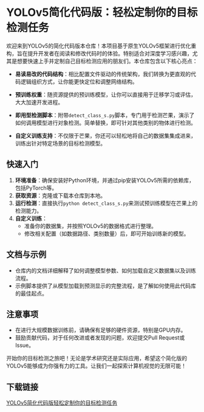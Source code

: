 # YOLOv5简化代码版：轻松定制你的目标检测任务

欢迎来到YOLOv5的简化代码版本仓库！本项目基于原生YOLOv5框架进行优化重构，旨在提升开发者在阅读和修改代码时的体验。特别适合对深度学习感兴趣，尤其是想要快速上手并定制自己目标检测应用的朋友们。本仓库包含以下核心亮点：

- **易读易改的代码结构**：相比配置文件驱动的传统架构，我们转换为更直观的代码逻辑组织方式，让你能更快定位和调整网络结构。

- **预训练权重**：随资源提供的预训练模型，让你可以直接用于迁移学习或评估，大大加速开发进程。

- **即用型检测脚本**：附带`detect_class_s.py`脚本，专门用于检测芒果，演示了如何调用模型进行对象检测。简单替换，即可针对其他类别的物体进行检测。

- **自定义训练支持**：不仅限于芒果，你还可以轻松地将自己的数据集集成进来，训练出针对特定场景的目标检测模型。

## 快速入门

1. **环境准备**：确保安装好Python环境，并通过pip安装YOLOv5所需的依赖库，包括PyTorch等。
2. **获取资源**：克隆或下载本仓库到本地。
3. **运行检测**：直接执行`python detect_class_s.py`来测试预训练模型在芒果上的检测能力。
4. **自定义训练**：
   - 准备你的数据集，并按照YOLOv5的数据格式进行整理。
   - 修改相关配置（如数据路径、类别数量）后，即可开始训练新的模型。

## 文档与示例

- 仓库内的文档详细解释了如何调整模型参数、如何加载自定义数据集以及训练流程。
- 示例脚本提供了从模型加载到预测显示的完整流程，是了解如何使用此代码库的最佳起点。

## 注意事项

- 在进行大规模数据训练前，请确保有足够的硬件资源，特别是GPU内存。
- 鼓励贡献代码，对于任何改进或者发现的问题，欢迎提交Pull Request或Issue。

开始你的目标检测之旅吧！无论是学术研究还是实际应用，希望这个简化版的YOLOv5能够成为你强有力的工具。让我们一起探索计算机视觉的无限可能！

## 下载链接

[YOLOv5简化代码版轻松定制你的目标检测任务](https://pan.quark.cn/s/0bfcbbb4f58a)